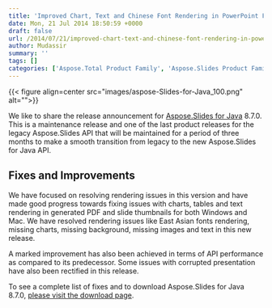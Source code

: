 ```yaml
---
title: 'Improved Chart, Text and Chinese Font Rendering in PowerPoint Files using Java'
date: Mon, 21 Jul 2014 18:50:59 +0000
draft: false
url: /2014/07/21/improved-chart-text-and-chinese-font-rendering-in-powerpoint/
author: Mudassir
summary: ''
tags: []
categories: ['Aspose.Total Product Family', 'Aspose.Slides Product Family']
---
```




{{< figure align=center src="images/aspose-Slides-for-Java_100.png" alt="">}}


We like to share the release announcement for [Aspose.Slides for Java][1] 8.7.0. This is a maintenance release and one of the last product releases for the legacy Aspose.Slides API that will be maintained for a period of three months to make a smooth transition from legacy to the new Aspose.Slides for Java API.

## Fixes and Improvements

We have focused on resolving rendering issues in this version and have made good progress towards fixing issues with charts, tables and text rendering in generated PDF and slide thumbnails for both Windows and Mac. We have resolved rendering issues like East Asian fonts rendering, missing charts, missing background, missing images and text in this new release.

A marked improvement has also been achieved in terms of API performance as compared to its predecessor. Some issues with corrupted presentation have also been rectified in this release.

To see a complete list of fixes and to download Aspose.Slides for Java 8.7.0, [please visit the download page][2].




[1]: https://products.aspose.com/slides/java
[2]: https://downloads.aspose.com/slides/java




